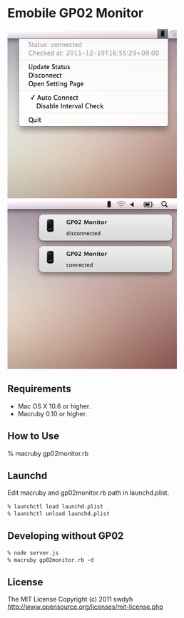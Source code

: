 # Emobile GP02 Monitor

![screencapture01](gp02_sc01.png)
![screencapture02](gp02_sc02.png)

## Requirements

 * Mac OS X 10.6 or higher.
 * Macruby 0.10 or higher.

## How to Use

 % macruby gp02monitor.rb

## Launchd

Edit macruby and gp02monitor.rb path in launchd.plist.

    % launchctl load launchd.plist
    % launchctl unload launchd.plist

## Developing without GP02

    % node server.js
    % macruby gp02monitor.rb -d

## License

The MIT License Copyright (c) 2011 swdyh
http://www.opensource.org/licenses/mit-license.php

